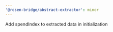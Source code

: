 ```yaml
---
'@rosen-bridge/abstract-extractor': minor
---
```


Add spendIndex to extracted data in initialization
